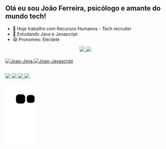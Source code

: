 ## Olá eu sou João Ferreira, psicólogo e amante do mundo tech!


- 🔭 Hoje trabalho com Recursos Humanos - Tech recruiter
- 🌱 Estudando Java e Javascript
- 😄 Pronomes: Ele/dele
<div align="center">
  <a href="https://github.com/Jooaoferreira">
  <img height="160em" src="https://github-readme-stats.vercel.app/api?username=Jooaoferreira&show_icons=true&theme=dark&include_all_commits=true&count_private=true"/>
  <img height="160em" src="https://github-readme-stats.vercel.app/api/top-langs/?username=Jooaoferreira&layout=compact&langs_count=7&theme=dark"/>
</div>
<div style="display: inline_block"><br>
  <img align="center" alt="Joao-Java" height="30" width="40" src="https://cdn.jsdelivr.net/gh/devicons/devicon/icons/java/java-original.svg" >
  <img align="center" alt="Joao-Javascript" height="30" width="40" src="https://cdn.jsdelivr.net/gh/devicons/devicon/icons/javascript/javascript-original.svg" />
</div>

##



<div>
  <a href="https://instagram.com/Jooaoferreira" target="_blank"><img src="https://img.shields.io/badge/-Instagram-%23E4405F?style=for-the-badge&logo=instagram&logoColor=white" target="_blank"></a>
  <a href="https://www.linkedin.com/in/ferreirajp/" target="_blank"><img src="https://img.shields.io/badge/-LinkedIn-%230077B5?style=for-the-badge&logo=linkedin&logoColor=white" target="_blank"></a> 
  <a href="https://t.me/Joaoferreira" target=_blank"><img src="https://img.shields.io/badge/Telegram-2CA5E0?style=for-the-badge&logo=telegram&logoColor=white" target="_blank"</a>
  <a href = "mailto:contatojoaoferreirapsi@gmail.com"><img src="https://img.shields.io/badge/-Gmail-%23333?style=for-the-badge&logo=gmail&logoColor=white" target="_blank"></a>
 
  ![Snake animation](https://github.com/Jooaoferreira/Jooaoferreira/blob/output/github-contribution-grid-snake.svg)
</div>
